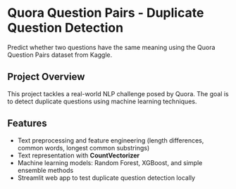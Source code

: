 # Quora Question Pairs - Duplicate Question Detection

Predict whether two questions have the same meaning using the Quora Question Pairs dataset from Kaggle.  

## Project Overview
This project tackles a real-world NLP challenge posed by Quora. The goal is to detect duplicate questions using machine learning techniques.

## Features
- Text preprocessing and feature engineering (length differences, common words, longest common substrings)  
- Text representation with **CountVectorizer**  
- Machine learning models: Random Forest, XGBoost, and simple ensemble methods  
- Streamlit web app to test duplicate question detection locally 
